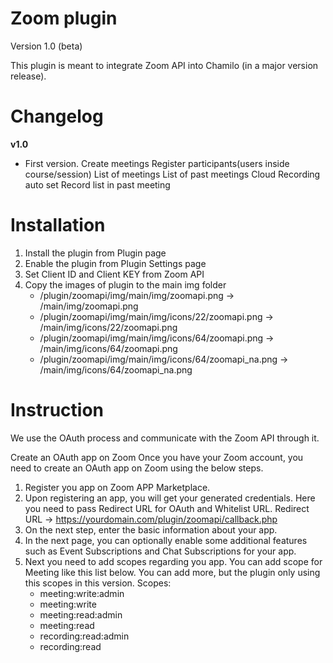Zoom plugin
===

Version 1.0 (beta)

This plugin is meant to integrate Zoom API into Chamilo (in a major version
release).

# Changelog

**v1.0**
* First version.
Create meetings
Register participants(users inside course/session)
List of meetings
List of past meetings
Cloud Recording auto set
Record list in past meeting


# Installation

1. Install the plugin from Plugin page
2. Enable the plugin from Plugin Settings page
3. Set Client ID and Client KEY from Zoom API
4. Copy the images of plugin to the main img folder
	- /plugin/zoomapi/img/main/img/zoomapi.png ->	/main/img/zoomapi.png
	- /plugin/zoomapi/img/main/img/icons/22/zoomapi.png ->	/main/img/icons/22/zoomapi.png
	- /plugin/zoomapi/img/main/img/icons/64/zoomapi.png ->	/main/img/icons/64/zoomapi.png
	- /plugin/zoomapi/img/main/img/icons/64/zoomapi_na.png ->	/main/img/icons/64/zoomapi_na.png

# Instruction

We use the OAuth process and communicate with the Zoom API through it.

Create an OAuth app on Zoom
Once you have your Zoom account, you need to create an OAuth app on Zoom using the below steps.

1. Register you app on Zoom APP Marketplace.
2. Upon registering an app, you will get your generated credentials. Here you need to pass Redirect URL for OAuth and Whitelist URL.
	Redirect URL -> https://yourdomain.com/plugin/zoomapi/callback.php
3. On the next step, enter the basic information about your app.
4. In the next page, you can optionally enable some additional features such as Event Subscriptions and Chat Subscriptions for your app.
5. Next you need to add scopes regarding you app. You can add scope for Meeting like this list below. You can add more, but the plugin only using this scopes in this version.
	Scopes: 
	- meeting:write:admin 
	- meeting:write
	- meeting:read:admin
	- meeting:read
	- recording:read:admin
	- recording:read